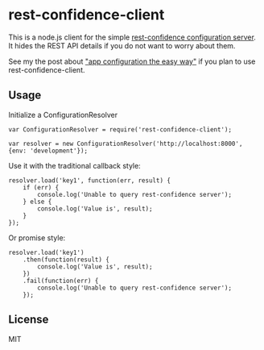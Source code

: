 rest-confidence-client
======================

This is a node.js client for the simple [rest-confidence configuration server](https://github.com/palmerabollo/rest-confidence). It hides the REST API details if you do not want to worry about them.

See my the post about ["app configuration the easy way"](https://engineering.telefonica.com/app-configuration-the-easy-way-3723e2a8cc5a) if you plan to use rest-confidence-client.

Usage
-----

Initialize a ConfigurationResolver

```
var ConfigurationResolver = require('rest-confidence-client');

var resolver = new ConfigurationResolver('http://localhost:8000', {env: 'development'});
```

Use it with the traditional callback style:

```
resolver.load('key1', function(err, result) {
    if (err) {
        console.log('Unable to query rest-confidence server');
    } else {
        console.log('Value is', result);
    }
});
```

Or promise style:

```
resolver.load('key1')
    .then(function(result) { 
        console.log('Value is', result);
    })
    .fail(function(err) {
        console.log('Unable to query rest-confidence server');
    });
```

License
-------

MIT
